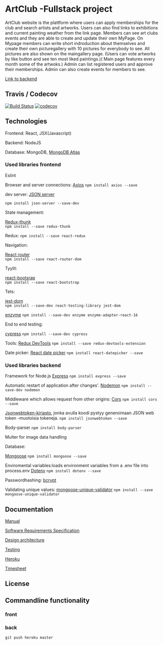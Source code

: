 # ArtClub -Fullstack project


ArtClub website is the plattform where users can apply memberships for the club and search artists and artworks. Users can also find links to exhibitions and current painting weather from the link page.  Members  can see art clubs events and they are able to create and update their own MyPage. On Mypage members can write short indroduction about themselves and create their own picturegallery with 10 pictures for everybody to see. All pictures are also shown on the maingallery page. (Users can vote artworks by like button and see ten most liked paintings.)( Main page features every month some of the artwoks.) Admin can list registered users and approve their memberships. Admin can also create events for members to see.

[Link to backend](https://github.com/vsvala/Art_Club_back )

## Travis / Codecov

[![Build Status](https://travis-ci.org/vsvala/Art_Club.svg?branch=master)](https://travis-ci.org/vsvala/Art_Club) [![codecov](https://codecov.io/gh/vsvala/Art_Club/branch/master/graph/badge.svg)](https://codecov.io/gh/vsvala/Art_Club)



## Technologies

Frontend: React, JSX(Javascript)

Backend: NodeJS 

Database: MongoDB, [MongoDB Atlas](https://www.mongodb.com/)

### Used libraries frontend

Eslint

Browser and server connections:
[Axios](https://github.com/axios/axios)
```npm install axios --save ```

dev server:
[JSON server](https://github.com/typicode/json-server)

```npm install json-server --save-dev```


State management:

[Redux-thunk](https://github.com/reduxjs/redux-thunk)		
```npm install --save redux-thunk```

Redux:
```npm install --save react-redux```

Navigation:

[React router](https://github.com/ReactTraining/react-router)   
```npm install --save react-router-dom```


Tyylit:

[react-bootsrap](https://react-bootstrap.github.io/) 		
```npm install --save react-bootstrap```	

Tets:

[jest-dom](https://www.npmjs.com/package/jest-dom)   
```npm install --save-dev react-testing-library jest-dom```

[enzyme](https://github.com/airbnb/enzyme) 
```npm install --save-dev enzyme enzyme-adapter-react-16```

End to end testing:

[cypress]()
```npm install --save-dev cypress```

Tools:
[Redux DevTools](https://chrome.google.com/webstore/detail/redux-devtools/lmhkpmbekcpmknklioeibfkpmmfibljd)
```npm install --save redux-devtools-extension```

Date picker:
[React date picker](https://reactdatepicker.com/)
```npm install react-datepicker --save```



### Used libraries backend

Framework for Node.js
[Express](http://expressjs.com/)
```npm install express --save ```

Automatic restart of application after changes'. 
[Nodemon](https://github.com/remy/nodemon)
```npm install --save-dev nodemon```

Middleware which allows request from other origins:
[Cors](https://github.com/expressjs/cors)
```npm install cors --save```

[Jsonwebtoken-kirjasto](https://github.com/auth0/node-jsonwebtoken), jonka avulla koodi pystyy generoimaan JSON web token -muotoisia tokeneja.
```npm install jsonwebtoken --save```

Body-parser
```npm install body-parser```

Multer for image data handling


Database:

[Mongoose](https://mongoosejs.com/index.html)
```npm install mongoose --save```

Enviromental variables:loads environment variables from a .env file into process.env
[Dotenv](https://github.com/motdotla/dotenv#readme)
```npm install dotenv --save```

Passwordhashing:
[bcrypt](https://github.com/kelektiv/node.bcrypt.js)

Validating unique values:
[mongoose-unique-validator](ttps://www.npmjs.com/package/mongoose-unique-validator)
```npm install --save mongoose-unique-validator```


## Documentation

[Manual]( )

[Software Requirements Specification]( )

[Design architecture]( )

[Testing]( )

[Heroku](https://github.com/vsvala/Art_Club/blob/master/documentation/heroku.md)

[Timesheet](https://github.com/vsvala/Art_Club/blob/master/documentation/timesheet.md)

## License

## Commandline functionality

### front

### back

```git push heroku master```
